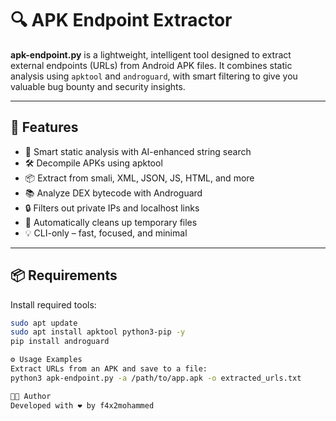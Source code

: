 # 🔍 APK Endpoint Extractor

**apk-endpoint.py** is a lightweight, intelligent tool designed to extract external endpoints (URLs) from Android APK files. It combines static analysis using `apktool` and `androguard`, with smart filtering to give you valuable bug bounty and security insights.

---

## 🚀 Features

- 🧠 Smart static analysis with AI-enhanced string search
- 🛠️ Decompile APKs using apktool
- 📦 Extract from smali, XML, JSON, JS, HTML, and more
- 📚 Analyze DEX bytecode with Androguard
- 🔒 Filters out private IPs and localhost links
- 🧼 Automatically cleans up temporary files
- 💡 CLI-only – fast, focused, and minimal

---

## 📦 Requirements

Install required tools:

```bash
sudo apt update
sudo apt install apktool python3-pip -y
pip install androguard

⚙️ Usage Examples
Extract URLs from an APK and save to a file:
python3 apk-endpoint.py -a /path/to/app.apk -o extracted_urls.txt

👨‍💻 Author
Developed with ❤️ by f4x2mohammed


